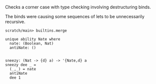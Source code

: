 
Checks a corner case with type checking involving destructuring binds.

The binds were causing some sequences of lets to be unnecessarily
recursive.

```ucm:hide
scratch/main> builtins.merge
```

```unison
unique ability Nate where
  nate: (Boolean, Nat)
  antiNate: ()


sneezy: (Nat -> {d} a) -> '{Nate,d} a
sneezy dee _ =
  (_,_) = nate
  antiNate
  dee 1
```
